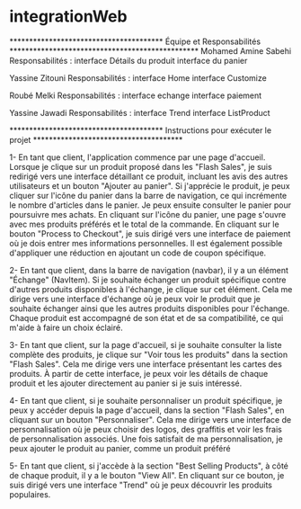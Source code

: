 # integrationWeb
*************************************** Équipe et Responsabilités ************************************************
Mohamed Amine Sabehi
Responsabilités :
interface Détails du produit 
interface du panier 

Yassine Zitouni
Responsabilités :
interface Home
interface Customize

Roubé Melki
Responsabilités :
interface echange
interface paiement


Yassine Jawadi
Responsabilités :
interface Trend
interface ListProduct




*************************************** Instructions pour exécuter le projet **************************************

1- En tant que client, l'application commence par une page d'accueil. Lorsque je clique sur un produit proposé dans les "Flash Sales", je suis redirigé vers une interface détaillant ce produit, incluant les avis des autres utilisateurs et un bouton "Ajouter au panier". Si j'apprécie le produit, je peux cliquer sur l'icône du panier dans la barre de navigation, ce qui incrémente le nombre d'articles dans le panier. Je peux ensuite consulter le panier pour poursuivre mes achats. En cliquant sur l'icône du panier, une page s'ouvre avec mes produits préférés et le total de la commande. En cliquant sur le bouton "Process to Checkout", je suis dirigé vers une interface de paiement où je dois entrer mes informations personnelles. Il est également possible d'appliquer une réduction en ajoutant un code de coupon spécifique.

2- En tant que client, dans la barre de navigation (navbar), il y a un élément "Échange" (NavItem). Si je souhaite échanger un produit spécifique contre d'autres produits disponibles à l'échange, je clique sur cet élément. Cela me dirige vers une interface d'échange où je peux voir le produit que je souhaite échanger ainsi que les autres produits disponibles pour l'échange. Chaque produit est accompagné de son état et de sa compatibilité, ce qui m'aide à faire un choix éclairé.

3- En tant que client, sur la page d'accueil, si je souhaite consulter la liste complète des produits, je clique sur "Voir tous les produits" dans la section "Flash Sales". Cela me dirige vers une interface présentant les cartes des produits. À partir de cette interface, je peux voir les détails de chaque produit et les ajouter directement au panier si je suis intéressé.

4- En tant que client, si je souhaite personnaliser un produit spécifique, je peux y accéder depuis la page d'accueil, dans la section "Flash Sales", en cliquant sur un bouton "Personnaliser". Cela me dirige vers une interface de personnalisation où je peux choisir des logos, des graffitis et voir les frais de personnalisation associés. Une fois satisfait de ma personnalisation, je peux ajouter le produit au panier, comme un produit préféré

5- En tant que client, si j'accède à la section "Best Selling Products", à côté de chaque produit, il y a le bouton "View All". En cliquant sur ce bouton, je suis dirigé vers une interface "Trend" où je peux découvrir les produits populaires.
